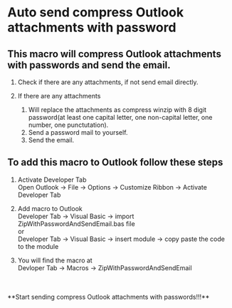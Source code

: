 
# Auto send compress Outlook attachments with password
## This macro will compress Outlook attachments with passwords and send the email.
1. Check if there are any attachments, if not send email directly.

2. If there are any attachments
   1. Will replace the attachments as compress winzip with 8 digit password(at least one capital letter, one non-capital letter, one number, one punctutation).
   2. Send a password mail to yourself.
   3. Send the email.


## To add this macro to Outlook follow these steps
1. Activate Developer Tab <br />
  Open Outlook -> File -> Options -> Customize Ribbon -> Activate Developer Tab

2. Add macro to Outlook <br />
  Developer Tab -> Visual Basic -> import ZipWithPasswordAndSendEmail.bas file  <br />
  or  <br />
  Developer Tab -> Visual Basic -> insert module -> copy paste the code to the module

3. You will find the macro at <br />
  Devloper Tab -> Macros -> ZipWithPasswordAndSendEmail
<br />
<br />
**Start sending compress Outlook attachments with passwords!!!**
